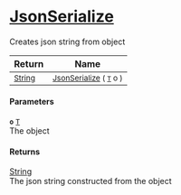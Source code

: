 # [JsonSerialize](./SerializationHelper--JsonSerialize.md)

Creates json string from object

| Return | Name | 
| --- | --- | 
| <sub>[String](https://docs.microsoft.com/en-us/dotnet/api/System.String)</sub> | <sub>[JsonSerialize](./SerializationHelper--JsonSerialize.md) ( [`T`](./SerializationHelper--JsonSerialize.md) o )</sub> | 


#### Parameters
**`o`**  [`T`](./SerializationHelper--JsonSerialize.md)<br>The object
#### Returns
[String](https://docs.microsoft.com/en-us/dotnet/api/System.String)<br>
The json string constructed from the object